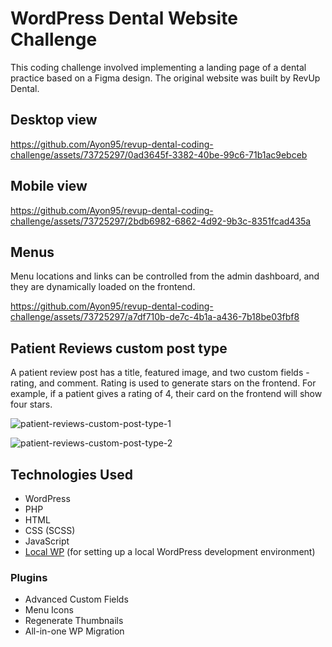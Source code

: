 # WordPress Dental Website Challenge

This coding challenge involved implementing a landing page of a dental practice based on a Figma design. The original website was built by RevUp Dental.

## Desktop view

https://github.com/Ayon95/revup-dental-coding-challenge/assets/73725297/0ad3645f-3382-40be-99c6-71b1ac9ebceb

## Mobile view

https://github.com/Ayon95/revup-dental-coding-challenge/assets/73725297/2bdb6982-6862-4d92-9b3c-8351fcad435a

## Menus

Menu locations and links can be controlled from the admin dashboard, and they are dynamically loaded on the frontend.

https://github.com/Ayon95/revup-dental-coding-challenge/assets/73725297/a7df710b-de7c-4b1a-a436-7b18be03fbf8

## Patient Reviews custom post type

A patient review post has a title, featured image, and two custom fields - rating, and comment. Rating is used to generate stars on the frontend. For example, if a patient gives a rating of 4, their card on the frontend will show four stars.

![patient-reviews-custom-post-type-1](https://github.com/Ayon95/revup-dental-coding-challenge/assets/73725297/4667eeb4-8ee3-49ba-b5ea-4b6d7deca74c)

![patient-reviews-custom-post-type-2](https://github.com/Ayon95/revup-dental-coding-challenge/assets/73725297/23cad34a-7a89-49d8-9c5e-ac7ce2f9b5ea)

## Technologies Used

- WordPress
- PHP
- HTML
- CSS (SCSS)
- JavaScript
- [Local WP](https://localwp.com/) (for setting up a local WordPress development environment)

### Plugins

- Advanced Custom Fields
- Menu Icons
- Regenerate Thumbnails
- All-in-one WP Migration
